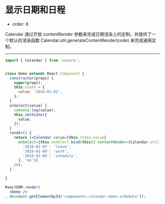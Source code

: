 # 显示日期和日程

- order: 8

Calendar 通过开放 contentRender 参数来完成日期渲染上的定制，并提供了一个默认的渲染函数 Calendar.util.generateContentRender(code) 来完成通用定制。

---

````jsx
import { Calendar } from 'uxcore';


class Demo extends React.Component {
  constructor(props) {
    super(props);
    this.state = {
      value: '2016-01-02',
    };
  }
  onSelect(value) {
    console.log(value);
    this.setState({
      value,
    });
  }
  render() {
    return (<Calendar value={this.state.value}
      onSelect={this.onSelect.bind(this)} contentRender={Calendar.util.generateContentRender({
        '2016-01-07': 'leave',
        '2016-01-09': 'work',
        '2016-01-08': 'schedule',
      }, 'en')}
    />);
  }

}

ReactDOM.render(
  <Demo />
, document.getElementById('components-calendar-demo-schedule'));
````
